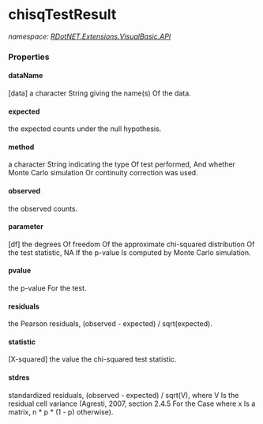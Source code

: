 ﻿# chisqTestResult
_namespace: [RDotNET.Extensions.VisualBasic.API](./index.md)_






### Properties

#### dataName
[data] a character String giving the name(s) Of the data.
#### expected
the expected counts under the null hypothesis.
#### method
a character String indicating the type Of test performed, And whether Monte Carlo simulation Or continuity correction was used.
#### observed
the observed counts.
#### parameter
[df] the degrees Of freedom Of the approximate chi-squared distribution Of the test statistic, NA If the p-value Is computed by Monte Carlo simulation.
#### pvalue
the p-value For the test.
#### residuals
the Pearson residuals, (observed - expected) / sqrt(expected).
#### statistic
[X-squared] the value the chi-squared test statistic.
#### stdres
standardized residuals, (observed - expected) / sqrt(V), where V Is the residual cell variance (Agresti, 2007, section 2.4.5 For the Case where x Is a matrix, n * p * (1 - p) otherwise).
